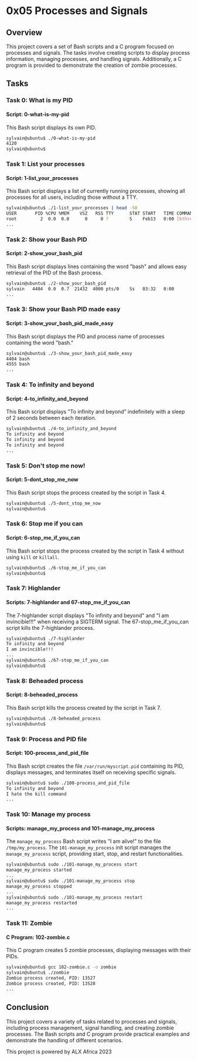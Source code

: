 # 0x05 Processes and Signals

## Overview

This project covers a set of Bash scripts and a C program focused on processes and signals. The tasks involve creating scripts to display process information, managing processes, and handling signals. Additionally, a C program is provided to demonstrate the creation of zombie processes.

## Tasks

### Task 0: What is my PID

#### Script: 0-what-is-my-pid

This Bash script displays its own PID.

```bash
sylvain@ubuntu$ ./0-what-is-my-pid
4120
sylvain@ubuntu$
```

### Task 1: List your processes

#### Script: 1-list_your_processes

This Bash script displays a list of currently running processes, showing all processes for all users, including those without a TTY.

```bash
sylvain@ubuntu$ ./1-list_your_processes | head -50
USER       PID %CPU %MEM    VSZ   RSS TTY      STAT START   TIME COMMAND
root         2  0.0  0.0      0     0 ?        S    Feb13   0:00 [kthreadd]
...
```

### Task 2: Show your Bash PID

#### Script: 2-show_your_bash_pid

This Bash script displays lines containing the word "bash" and allows easy retrieval of the PID of the Bash process.

```bash
sylvain@ubuntu$ ./2-show_your_bash_pid
sylvain   4404  0.0  0.7  21432  4000 pts/0    Ss   03:32   0:00          \_ -bash
...
```

### Task 3: Show your Bash PID made easy

#### Script: 3-show_your_bash_pid_made_easy

This Bash script displays the PID and process name of processes containing the word "bash."

```bash
sylvain@ubuntu$ ./3-show_your_bash_pid_made_easy
4404 bash
4555 bash
...
```

### Task 4: To infinity and beyond

#### Script: 4-to_infinity_and_beyond

This Bash script displays "To infinity and beyond" indefinitely with a sleep of 2 seconds between each iteration.

```bash
sylvain@ubuntu$ ./4-to_infinity_and_beyond
To infinity and beyond
To infinity and beyond
To infinity and beyond
...
```

### Task 5: Don't stop me now!

#### Script: 5-dont_stop_me_now

This Bash script stops the process created by the script in Task 4.

```bash
sylvain@ubuntu$ ./5-dont_stop_me_now
sylvain@ubuntu$
```

### Task 6: Stop me if you can

#### Script: 6-stop_me_if_you_can

This Bash script stops the process created by the script in Task 4 without using `kill` or `killall`.

```bash
sylvain@ubuntu$ ./6-stop_me_if_you_can
sylvain@ubuntu$
```

### Task 7: Highlander

#### Scripts: 7-highlander and 67-stop_me_if_you_can

The 7-highlander script displays "To infinity and beyond" and "I am invincible!!!" when receiving a SIGTERM signal. The 67-stop_me_if_you_can script kills the 7-highlander process.

```bash
sylvain@ubuntu$ ./7-highlander
To infinity and beyond
I am invincible!!!
...
sylvain@ubuntu$ ./67-stop_me_if_you_can
sylvain@ubuntu$
```

### Task 8: Beheaded process

#### Script: 8-beheaded_process

This Bash script kills the process created by the script in Task 7.

```bash
sylvain@ubuntu$ ./8-beheaded_process
sylvain@ubuntu$
```

### Task 9: Process and PID file

#### Script: 100-process_and_pid_file

This Bash script creates the file `/var/run/myscript.pid` containing its PID, displays messages, and terminates itself on receiving specific signals.

```bash
sylvain@ubuntu$ sudo ./100-process_and_pid_file
To infinity and beyond
I hate the kill command
...
```

### Task 10: Manage my process

#### Scripts: manage_my_process and 101-manage_my_process

The `manage_my_process` Bash script writes "I am alive!" to the file `/tmp/my_process`. The `101-manage_my_process` init script manages the `manage_my_process` script, providing start, stop, and restart functionalities.

```bash
sylvain@ubuntu$ sudo ./101-manage_my_process start
manage_my_process started
...
sylvain@ubuntu$ sudo ./101-manage_my_process stop
manage_my_process stopped
...
sylvain@ubuntu$ sudo ./101-manage_my_process restart
manage_my_process restarted
...
```

### Task 11: Zombie

#### C Program: 102-zombie.c

This C program creates 5 zombie processes, displaying messages with their PIDs.

```bash
sylvain@ubuntu$ gcc 102-zombie.c -o zombie
sylvain@ubuntu$ ./zombie
Zombie process created, PID: 13527
Zombie process created, PID: 13528
...
```

## Conclusion

This project covers a variety of tasks related to processes and signals, including process management, signal handling, and creating zombie processes. The Bash scripts and C program provide practical examples and demonstrate the handling of different scenarios.

This project is powered by ALX Africa 2023
